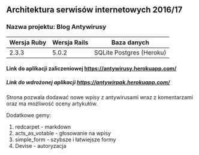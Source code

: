## Architektura serwisów internetowych 2016/17
### Nazwa projektu: Blog Antywirusy


| Wersja Ruby   | Wersja Rails   | Baza danych |
|------------|---------|-------------|
|    2.3.3   |  5.0.2 | SQLite Postgres (Heroku) |

#### Link do aplikacji zaliczeniowej https://antywirusy.herokuapp.com/
##### Link do wdrożonej aplikacji https://antywirpak.herokuapp.com/


Strona pozwala dodawać nowe wpisy z antywirusami wraz z komentarzami oraz ma możliwość oceny artykułów.

Dodatkowe gemy:
1. redcarpet - markdown
2. acts_as_votable - głosowanie na wpisy
3. simple_form - szybsze i łatwiejsze formy
4. Devise - autoryzacja
